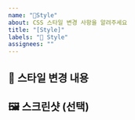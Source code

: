 ```yaml
---
name: "🎨Style"
about: CSS 스타일 변경 사항을 알려주세요
title: "[Style]"
labels: "🎨 Style"
assignees: ""
---
```


## 🎨 스타일 변경 내용

## 🖼️ 스크린샷 (선택)
